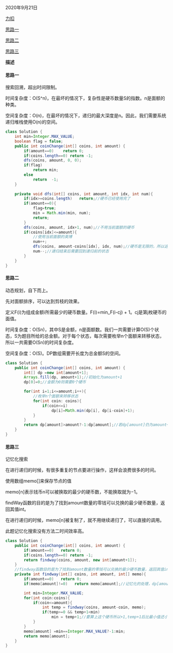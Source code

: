 2020年9月21日

[力扣](https://leetcode-cn.com/problems/coin-change/submissions/)

[思路一](#思路一)

[思路二](#思路二)

[思路三](#思路三)

**描述**

#### 思路一

搜索回溯，超出时间限制。

时间复杂度：O(S^n)，在最坏的情况下，复杂性是硬币数量S的指数。n是面额的种类。

空间复杂度：O(n)，在最坏的情况下，递归的最大深度是n。因此，我们需要系统递归堆栈使用O(n)的空间。

```java
class Solution {
    int min=Integer.MAX_VALUE;
    boolean flag = false;
    public int coinChange(int[] coins, int amount) {
        if(amount==0)    return 0;
        if(coins.length==0) return -1;
        dfs(coins, amount, 0, 0);
        if(flag)
            return min;
        else
            return  -1;
    }
    
    private void dfs(int[] coins, int amount, int idx, int num){
        if(idx>=coins.length)   return;//硬币已经使用完了
        if(amount==0){
            flag=true;
            min = Math.min(min, num);
            return;
        }
        dfs(coins, amount, idx+1, num);//不用当前面额的硬币
        if(coins[idx]<=amount){
            //使用当前面额的英博
            num++;
            dfs(coins, amount-coins[idx], idx, num);//硬币是无限的，所以这里idx不变
            num--;//递归结束后需要回到递归前的状态
        }
    }
}
```

#### 思路二

动态规划，自下而上。

先对面额排序，可以达到剪枝的效果。

定义F(i)为组成金额i所需最少的硬币数量。F(i)=min_F(i-cj) + 1。cj是第j枚硬币的面值。

时间复杂度：O(Sn)，其中S是金额，n是面额数。我们一共需要计算O(S)个状态，S为题目所给的总金额。对于每个状态，每次需要枚举n个面额来转移状态，所以一共需要O(Sn)的时间复杂度。

空间复杂度：O(S)。DP数组需要开长度为总金额S的空间。

```java
class Solution {
    public int coinChange(int[] coins, int amount) {
        int[] dp =new int[amount+1];
        Arrays.fill(dp, amount+1);//初始化为amount+1
        dp[0]=0;//金额为0则需要0个硬币

        for(int i=1;i<=amount;i++){
            //枚举n个面额来转移状态
            for(int coin: coins){
                if(coin<=i)
                    dp[i]=Math.min(dp[i], dp[i-coin]+1);
            }
        }
        return dp[amount]>amount?-1:dp[amount];//若dp[amount]仍为amount+1，说明无法组成总金额。返回-1。
    }
}
```
#### 思路三

记忆化搜索

在进行递归的时候，有很多重复的节点要进行操作，这样会浪费很多的时间。

使用数组memo[]来保存节点的值

memo[n]表示钱币n可以被换取的最少的硬币数，不能换取就为−1。

findWay函数的目的是为了找到amount数量的零钱可以兑换的最少硬币数量，返回其值int。

在进行递归的时候，memo[n]被复制了，就不用继续递归了，可以直接的调用。

此题记忆化搜索没有方法二时间效率高。

```java
class Solution {
    public int coinChange(int[] coins, int amount) {
        if(amount==0)   return 0;
        if(coins.length==0) return -1;
        return findway(coins, amount, new int[amount+1]); 
    }
    //findway函数目的是为了找到amount数量的零钱可以兑换的最少硬币数量，返回其值int
    private int findway(int[] coins, int amount, int[] memo){
        if(amount==0)   return 0;
        if(memo[amount]!=0)   return memo[amount];//记忆化的处理，dp[amount]已经计算过了，所以直接使用。

        int min=Integer.MAX_VALUE;
        for(int coin:coins){
            if(coin<=amount){
                int temp = findway(coins, amount-coin, memo);
                if(temp>=0 && temp+1<min)
                    min = temp+1;//要算上这个硬币所以+1,temp+1后比最小值还小，才会更新最小值。
            }
        }
        memo[amount] =min==Integer.MAX_VALUE?-1:min;
        return memo[amount];
    }
}
```


